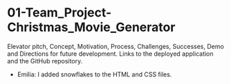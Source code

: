 # 01-Team_Project-Christmas_Movie_Generator
Elevator pitch, Concept, Motivation, Process, Challenges, Successes, Demo and Directions for future development.  Links to the deployed application and the GitHub repository.

* Emilia: I added snowflakes to the HTML and CSS files.